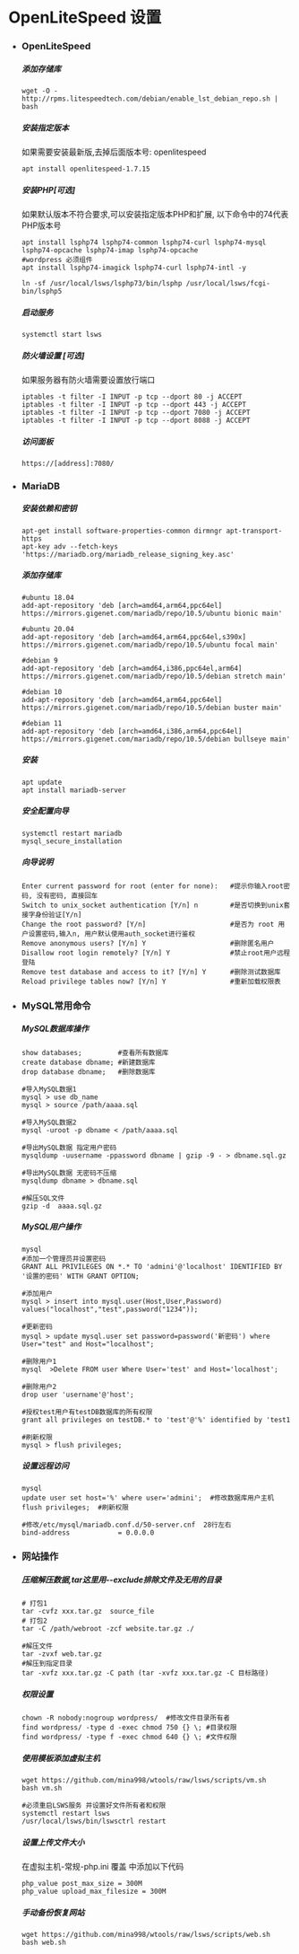 # OpenLiteSpeed 设置


+ ### OpenLiteSpeed

    ##### 添加存储库
    ```Shell
    wget -O - http://rpms.litespeedtech.com/debian/enable_lst_debian_repo.sh | bash
    ```

    ##### 安装指定版本
    如果需要安装最新版,去掉后面版本号: openlitespeed
    ```Shell
    apt install openlitespeed-1.7.15
    ```

    ##### 安装PHP[可选]
    如果默认版本不符合要求,可以安装指定版本PHP和扩展, 以下命令中的74代表PHP版本号
    ```Shell
    apt install lsphp74 lsphp74-common lsphp74-curl lsphp74-mysql lsphp74-opcache lsphp74-imap lsphp74-opcache
    #wordpress 必须组件 
    apt install lsphp74-imagick lsphp74-curl lsphp74-intl -y

    ln -sf /usr/local/lsws/lsphp73/bin/lsphp /usr/local/lsws/fcgi-bin/lsphp5
    ```

    ##### 启动服务
    ```
    systemctl start lsws
    ```

    ##### 防火墙设置 [可选]
    如果服务器有防火墙需要设置放行端口
    ```Shell
    iptables -t filter -I INPUT -p tcp --dport 80 -j ACCEPT
    iptables -t filter -I INPUT -p tcp --dport 443 -j ACCEPT
    iptables -t filter -I INPUT -p tcp --dport 7080 -j ACCEPT
    iptables -t filter -I INPUT -p tcp --dport 8088 -j ACCEPT
    ```

    ##### 访问面板
    ```Shell
    https://[address]:7080/
    ```


+ ### MariaDB

    ##### 安装依赖和密钥
    ```Shell
    apt-get install software-properties-common dirmngr apt-transport-https
    apt-key adv --fetch-keys 'https://mariadb.org/mariadb_release_signing_key.asc'
    ```

    ##### 添加存储库
    ```Shell
    #ubuntu 18.04
    add-apt-repository 'deb [arch=amd64,arm64,ppc64el] https://mirrors.gigenet.com/mariadb/repo/10.5/ubuntu bionic main'

    #ubuntu 20.04
    add-apt-repository 'deb [arch=amd64,arm64,ppc64el,s390x] https://mirrors.gigenet.com/mariadb/repo/10.5/ubuntu focal main'

    #debian 9
    add-apt-repository 'deb [arch=amd64,i386,ppc64el,arm64] https://mirrors.gigenet.com/mariadb/repo/10.5/debian stretch main'

    #debian 10
    add-apt-repository 'deb [arch=amd64,arm64,ppc64el] https://mirrors.gigenet.com/mariadb/repo/10.5/debian buster main'

    #debian 11
    add-apt-repository 'deb [arch=amd64,i386,arm64,ppc64el] https://mirrors.gigenet.com/mariadb/repo/10.5/debian bullseye main'
    ```

    ##### 安装
    ```Shell
    apt update
    apt install mariadb-server
    ```

    ##### 安全配置向导
    ```Shell
    systemctl restart mariadb
    mysql_secure_installation
    ```

    ##### 向导说明
    ```Shell
    Enter current password for root (enter for none):   #提示你输入root密码, 没有密码, 直接回车
    Switch to unix_socket authentication [Y/n] n        #是否切换到unix套接字身份验证[Y/n]
    Change the root password? [Y/n]                     #是否为 root 用户设置密码,输入n, 用户默认使用auth_socket进行鉴权
    Remove anonymous users? [Y/n] Y                     #删除匿名用户
    Disallow root login remotely? [Y/n] Y               #禁止root用户远程登陆
    Remove test database and access to it? [Y/n] Y      #删除测试数据库
    Reload privilege tables now? [Y/n] Y                #重新加载权限表
    ```


+ ### MySQL常用命令

    ##### MySQL数据库操作
    ```Shell
    show databases;         #查看所有数据库
    create database dbname; #新建数据库
    drop database dbname;   #删除数据库

    #导入MySQL数据1
    mysql > use db_name 
    mysql > source /path/aaaa.sql

    #导入MySQL数据2
    mysql -uroot -p dbname < /path/aaaa.sql

    #导出MySQL数据 指定用户密码
    mysqldump -uusername -ppassword dbname | gzip -9 - > dbname.sql.gz

    #导出MySQL数据 无密码不压缩
    mysqldump dbname > dbname.sql

    #解压SQL文件
    gzip -d  aaaa.sql.gz 

    ```

    ##### MySQL用户操作
    ```Shell
    mysql
    #添加一个管理员并设置密码
    GRANT ALL PRIVILEGES ON *.* TO 'admini'@'localhost' IDENTIFIED BY '设置的密码' WITH GRANT OPTION; 

    #添加用户
    mysql > insert into mysql.user(Host,User,Password) values("localhost","test",password("1234"));

    #更新密码
    mysql > update mysql.user set password=password('新密码') where User="test" and Host="localhost";

    #删除用户1
    mysql  >Delete FROM user Where User='test' and Host='localhost';

    #删除用户2
    drop user 'username'@'host'; 

    #授权test用户有testDB数据库的所有权限
    grant all privileges on testDB.* to 'test'@'%' identified by 'test123';

    #刷新权限
    mysql > flush privileges;

    ```

    ##### 设置远程访问
    ```Shell
    mysql
    update user set host='%' where user='admini';  #修改数据库用户主机
    flush privileges;  #刷新权限

    #修改/etc/mysql/mariadb.conf.d/50-server.cnf  28行左右 
    bind-address            = 0.0.0.0
    ```


+ ### 网站操作

    ##### 压缩解压数据,tar这里用--exclude排除文件及无用的目录
    ```Shell
    # 打包1
    tar -cvfz xxx.tar.gz  source_file
    # 打包2
    tar -C /path/webroot -zcf website.tar.gz ./

    #解压文件
    tar -zvxf web.tar.gz
    #解压到指定目录
    tar -xvfz xxx.tar.gz -C path (tar -xvfz xxx.tar.gz -C 目标路径)
    ```

    ##### 权限设置
    ```Shell
    chown -R nobody:nogroup wordpress/  #修改文件目录所有者
    find wordpress/ -type d -exec chmod 750 {} \; #目录权限
    find wordpress/ -type f -exec chmod 640 {} \; #文件权限
    ```

    ##### 使用模板添加虚拟主机
    ```Shell
    wget https://github.com/mina998/wtools/raw/lsws/scripts/vm.sh
    bash vm.sh

    #必须重启LSWS服务 并设置好文件所有者和权限
    systemctl restart lsws
    /usr/local/lsws/bin/lswsctrl restart
    ```

    ##### 设置上传文件大小
    在虚拟主机-常规-php.ini 覆盖 中添加以下代码
    ```Shell
    php_value post_max_size = 300M
    php_value upload_max_filesize = 300M
    ```

    ##### 手动备份恢复网站
    ```Shell
    wget https://github.com/mina998/wtools/raw/lsws/scripts/web.sh
    bash web.sh
    ```
    
